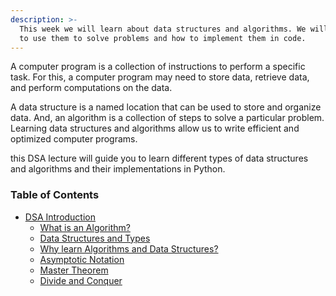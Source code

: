 ```yaml
---
description: >-
  This week we will learn about data structures and algorithms. We will learn how
  to use them to solve problems and how to implement them in code.
---
```


A computer program is a collection of instructions to perform a specific task. For this, a computer program may need to store data, retrieve data, and perform computations on the data.

A data structure is a named location that can be used to store and organize data. And, an algorithm is a collection of steps to solve a particular problem. Learning data structures and algorithms allow us to write efficient and optimized computer programs.

this DSA lecture will guide you to learn different types of data structures and algorithms and their implementations in Python.

### Table of Contents

* [DSA Introduction](#table-of-contents)
    * [What is an Algorithm?](./algorithms/)
    * [Data Structures and Types](./data\_structures/)
    * [Why learn Algorithms and Data Structures?](./why_learn/README.md)
    * [Asymptotic Notation](./asymptotic_notation/README.md)
    * [Master Theorem](./master_theorem/README.md)
    * [Divide and Conquer](./divide_and_conquer/README.md)

